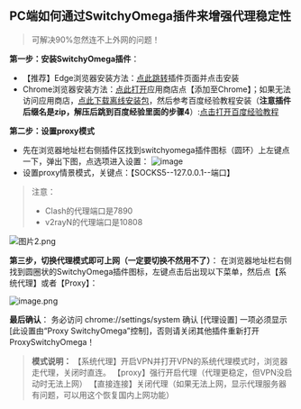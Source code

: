 ## PC端如何通过SwitchyOmega插件来增强代理稳定性
> 可解决90%忽然连不上外网的问题！


**第一步：安装SwitchyOmega插件**：

- 【推荐】Edge浏览器安装方法：[点此跳转](https://microsoftedge.microsoft.com/addons/detail/proxy-switchyomega/fdbloeknjpnloaggplaobopplkdhnikc?hl=zh-CN)插件页面并点击安装
- Chrome浏览器安装方法：[点此打开](https://chrome.google.com/webstore/detail/proxy-switchyomega/padekgcemlokbadohgkifijomclgjgif?hl=zh-CN)应用商店点【添加至Chrome】；如果无法访问应用商店，[点此下载离线安装包](https://dl.ssrss.club/SwitchyOmega_Chromium.zip)，然后参考百度经验教程安装（**注意插件后缀名是zip，解压后跳到百度经验里面的步骤4**）:[点击打开百度经验教程](https://jingyan.baidu.com/article/219f4bf7a0b737de442d38e8.html)

**第二步：设置proxy模式**
- 先在浏览器地址栏右侧插件区找到switchyomega插件图标（圆环）上左键点一下，弹出下图，点选项进入设置：
![image](https://user-images.githubusercontent.com/98644184/162599930-01aafd7f-7cb2-442e-b066-ba4a3ae5f100.png)
- 设置proxy情景模式，关键点：【SOCKS5--127.0.0.1--端口】
> 注意：
> - Clash的代理端口是7890
> - v2rayN的代理端口是10808

![图片2.png](https://yiy.one/upload/image/20210518/1621324184740842.png "1621324184740842.png")

**第三步，切换代理模式即可上网（一定要切换不然用不了）**：
在浏览器地址栏右侧找到圆圈状的SwitchyOmega插件图标，左键点击后出现以下菜单，然后点【系统代理】或者【Proxy】：

![image.png](https://yiy.one/upload/image/20210723/1627050489338408.png "1627050489338408.png")

**最后确认**：
务必访问 chrome://settings/system 确认 [代理设置] 一项必须显示 [此设置由“Proxy SwitchyOmega”控制]，否则请关闭其他插件重新打开 ProxySwitchyOmega！

> **模式说明：**
> 【系统代理】开启VPN并打开VPN的系统代理模式时，浏览器走代理，关闭时直连。
> 【proxy】强行开启代理（代理更稳定，但VPN没启动时无法上网）
> 【直接连接】关闭代理（如果无法上网，显示代理服务器有问题，可以用这个恢复国内上网功能）
